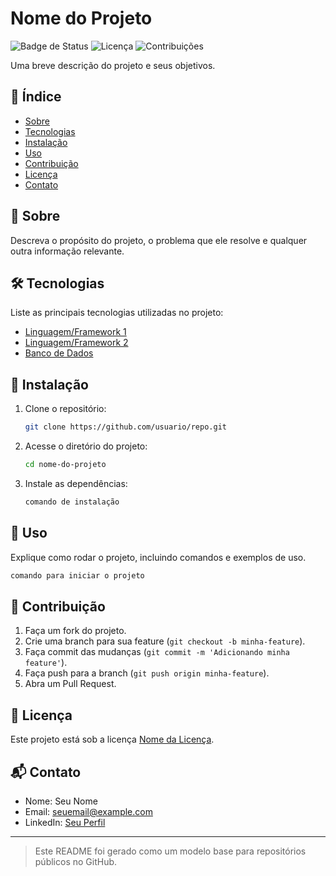 # Nome do Projeto

![Badge de Status](https://img.shields.io/badge/status-em%20desenvolvimento-orange)
![Licença](https://img.shields.io/github/license/usuario/repo)
![Contribuições](https://img.shields.io/badge/contribui%C3%A7%C3%B5es-bem%20vindas-brightgreen)

Uma breve descrição do projeto e seus objetivos.

## 📌 Índice

- [Sobre](#sobre)
- [Tecnologias](#tecnologias)
- [Instalação](#instala%C3%A7%C3%A3o)
- [Uso](#uso)
- [Contribuição](#contribui%C3%A7%C3%A3o)
- [Licença](#licen%C3%A7a)
- [Contato](#contato)

## 📖 Sobre

Descreva o propósito do projeto, o problema que ele resolve e qualquer outra informação relevante.

## 🛠 Tecnologias

Liste as principais tecnologias utilizadas no projeto:

- [Linguagem/Framework 1](https://exemplo.com)
- [Linguagem/Framework 2](https://exemplo.com)
- [Banco de Dados](https://exemplo.com)

## 🚀 Instalação

1. Clone o repositório:
   ```sh
   git clone https://github.com/usuario/repo.git
   ```
2. Acesse o diretório do projeto:
   ```sh
   cd nome-do-projeto
   ```
3. Instale as dependências:
   ```sh
   comando de instalação
   ```

## 📌 Uso

Explique como rodar o projeto, incluindo comandos e exemplos de uso.

```sh
comando para iniciar o projeto
```

## 🤝 Contribuição

1. Faça um fork do projeto.
2. Crie uma branch para sua feature (`git checkout -b minha-feature`).
3. Faça commit das mudanças (`git commit -m 'Adicionando minha feature'`).
4. Faça push para a branch (`git push origin minha-feature`).
5. Abra um Pull Request.

## 📜 Licença

Este projeto está sob a licença [Nome da Licença](LICENSE).

## 📬 Contato

- Nome: Seu Nome
- Email: seuemail@example.com
- LinkedIn: [Seu Perfil](https://linkedin.com/in/seu-perfil)

---

> Este README foi gerado como um modelo base para repositórios públicos no GitHub.
